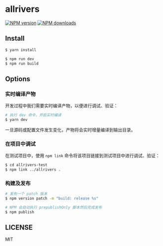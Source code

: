 # allrivers

[![NPM version](https://img.shields.io/npm/v/allrivers.svg?style=flat)](https://npmjs.org/package/allrivers)
[![NPM downloads](http://img.shields.io/npm/dm/allrivers.svg?style=flat)](https://npmjs.org/package/allrivers)

## Install

```bash
$ yarn install
```

```bash
$ npm run dev
$ npm run build
```

## Options

### 实时编译产物

开发过程中我们需要实时编译产物，以便进行调试、验证：

```bash
# 执行 dev 命令，开启实时编译
$ yarn dev
```

一旦源码或配置文件发生变化，产物将会实时增量编译到输出目录。

### 在项目中调试

在测试项目中，使用 `npm link` 命令将该项目链接到测试项目中进行调试、验证：

```bash
$ cd allrivers-test
$ npm link ../allrivers .
```

### 构建及发布

```bash
# 发布一个 patch 版本
$ npm version patch -m "build: release %s"
```

```bash
# NPM 会自动执行 prepublishOnly 脚本然后完成发布
$ npm publish
```

## LICENSE

MIT
